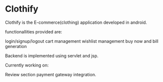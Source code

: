 # Clothify
Clothify is the E-commerce(clothing) application developed in android.

functionallities provided are:

login/signup/logout
cart management
wishlist management
buy now and bill generation

Backend is implemented using servlet and jsp.

Currently working on:

Review section
payment gateway integration.

